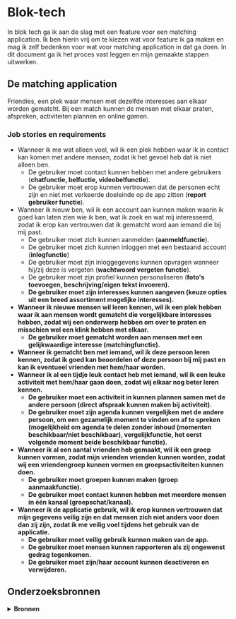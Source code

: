# Blok-tech

In blok tech ga ik aan de slag met een feature voor een matching application. Ik ben hierin vrij om te kiezen wat voor feature ik ga maken en mag ik zelf bedenken voor wat voor matching application in dat ga doen. In dit document ga ik het proces vast leggen en mijn gemaakte stappen uitwerken.

## De matching application
Friendies, een plek waar mensen met dezelfde interesses aan elkaar worden gematcht. Bij een match kunnen de mensen met elkaar praten, afspreken, activiteiten plannen en online gamen. 

### Job stories en requirements
* Wanneer ik me wat alleen voel, wil ik een plek hebben waar ik in contact kan komen met andere mensen, zodat ik het gevoel heb dat ik niet alleen ben.
  * De gebruiker moet contact kunnen hebben met andere gebruikers (<b>chatfunctie, belfuctie, videobelfunctie</b>).
  * De gebruiker moet erop kunnen vertrouwen dat de personen echt zijn en niet met verkeerde doeleinde op de app zitten (<b>report gebruiker functie</b>).
* Wanneer ik nieuw ben, wil ik een account aan kunnen maken waarin ik goed kan laten zien wie ik ben, wat ik zoek en wat mij interesseerd, zodat ik erop kan vertrouwen dat ik gematcht word aan iemand die bij mij past.
  * De gebruiker moet zich kunnen aanmelden (<b>aanmeldfunctie</b>).
  * De gebruiker moet zich kunnen inloggen met een bestaand account (<b>inlogfunctie</b>)
  * De gebruiker moet zijn inloggegevens kunnen opvragen wanneer hij/zij deze is vergeten (<b>wachtwoord vergeten functie</b>).
  * De gebruiker moet zijn profiel kunnen personaliseren (<b>foto's toevoegen, beschrijving/eigen tekst invoeren<b>).
  * De gebruiker moet zijn interesses kunnen aangeven (<b>keuze opties uit een breed assortiment mogelijke interesses</b>).
* Wanneer ik nieuwe mensen wil leren kennen, wil ik een plek hebben waar ik aan mensen wordt gematcht die vergelijkbare interesses hebben, zodat wij een onderwerp hebben om over te praten en misschien wel een klink hebben met elkaar.
  * De gebruiker moet gematcht worden aan mensen met een gelijkwaardige interesse (<b>matchingfunctie</b>).
* Wanneer ik gematcht ben met iemand, wil ik deze persoon leren kennen, zodat ik goed kan beoordelen of deze persoon bij mij past en kan ik eventueel vrienden met hem/haar worden.
* Wanneer ik al een tijdje leuk contact heb met iemand, wil ik een leuke activiteit met hem/haar gaan doen, zodat wij elkaar nog beter leren kennen.
  * De gebruiker moet een activiteit in kunnen plannen samen met de andere persoon (<b>direct afspraak kunnen maken bij activiteit<b>).
  * De gebruiker moet zijn agenda kunnen vergelijken met de andere persoon, om een gezamelijk moment te vinden om af te spreken (<b>mogelijkheid om agenda te delen zonder inhoud (momenten beschikbaar/niet beschikbaar), vergelijkfunctie, het eerst volgende moment beide beschikbaar functie</b>).
* Wanneer ik al een aantal vrienden heb gemaakt, wil ik een groep kunnen vormen, zodat mijn vrienden vrienden kunnen worden, zodat wij een vriendengroep kunnen vormen en groepsactiviteiten kunnen doen.
  * De gebruiker moet groepen kunnen maken (<b>groep aanmaakfunctie</b>).
  * De gebruiker moet contact kunnen hebben met meerdere mensen in één kanaal (<b>groepschat/kanaal</b>).
* Wanneer ik de applicatie gebruik, wil ik erop kunnen vertrouwen dat mijn gegevens veilig zijn en dat mensen zich niet anders voor doen dan zij zijn, zodat ik me veilig voel tijdens het gebruik van de applicatie.
  * De gebruiker moet veilig gebruik kunnen maken van de app.
  * De gebruiker moet mensen kunnen rapporteren als zij ongewenst gedrag tegenkomen.
  * De gebruiker moet zijn/haar account kunnen deactiveren en verwijderen.

## Onderzoeksbronnen
<details>
  <summary>Bronnen</summary>
  
  * https://git-scm.com/book/en/v2
  
</details>
